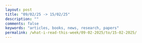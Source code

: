 ```yaml
---
layout: post
title: "09/02/25 -> 15/02/25"
description: ""
comments: false
keywords: "articles, books, news, research, papers"
permalink: /what-i-read-this-week/09-02-2025/to/15-02-2025/
---
```


